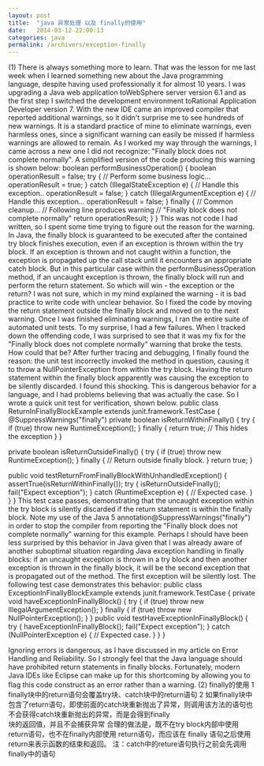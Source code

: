 ```yaml
---
layout: post
title:  "java 异常处理 以及 finally的使用"
date:   2014-03-12 22:00:13
categories: java
permalink: /archivers/exception-finally
---
```

(1)   There is always something more to learn. That was the lesson for me last week when I learned something new about the Java programming language, despite having used professionally it for almost 10 years.
I was upgrading a Java web application toWebSphere server version 6.1 and as the first step I switched the development environment toRational Application Developer version 7. With the new IDE came an improved compiler that reported additional warnings, so it didn't surprise me to see hundreds of new warnings. It is a standard practice of mine to eliminate warnings, even harmless ones, since a significant warning can easily be missed if harmless warnings are allowed to remain. As I worked my way through the warnings, I came across a new one I did not recognize: "Finally block does not complete normally". A simplified version of the code producing this warning is shown below:
  boolean performBusinessOperation() {
    boolean operationResult = false;
    try {
      // Perform some business logic...
      operationResult = true;
    } catch (IllegalStateException e) {
      // Handle this exception..
      operationResult = false;
    } catch (IllegalArgumentException e) {
      // Handle this exception...
      operationResult = false;
    } finally {
      // Common cleanup...
      // Following line produces warning
      // "Finally block does not complete normally"
      return operationResult;
    }
  }
This was not code I had written, so I spent some time trying to figure out the reason for the warning. In Java, the finally block is guaranteed to be executed after the contained try block finishes execution, even if an exception is thrown within the try block. If an exception is thrown and not caught within a function, the exception is propagated up the call stack until it encounters an appropriate catch block. But in this particular case within the performBusinessOperation method, if an uncaught exception is thrown, the finally block will run and perform the return statement. So which will win - the exception or the return? I was not sure, which in my mind explained the warning - it is bad practice to write code with unclear behavior. So I fixed the code by moving the return statement outside the finally block and moved on to the next warning.
Once I was finished eliminating warnings, I ran the entire suite of automated unit tests. To my surprise, I had a few failures. When I tracked down the offending code, I was surprised to see that it was my fix for the "Finally block does not complete normally" warning that broke the tests. How could that be? After further tracing and debugging, I finally found the reason: the unit test incorrectly invoked the method in question, causing it to throw a NullPointerException from within the try block. Having the return statement within the finally block apparently was causing the exception to be silently discarded. I found this shocking. This is dangerous behavior for a language, and I had problems believing that was actually the case. So I wrote a quick unit test for verification, shown below.
public class ReturnInFinallyBlockExample
  extends junit.framework.TestCase
{
  @SuppressWarnings("finally")
  private boolean isReturnWithinFinally() {
    try {
      if (true) throw new RuntimeException();
    } finally {
      return true; // This hides the exception
    }
  }

  private boolean isReturnOutsideFinally() {
    try {
      if (true) throw new RuntimeException();
    } finally {
      // Return outside finally block.
    }
    return true;
  }

  public void testReturnFromFinallyBlockWithUnhandledException() {
    assertTrue(isReturnWithinFinally());
    try {
      isReturnOutsideFinally();
      fail("Expect exception");
    } catch (RuntimeException e) {
      // Expected case.
    }
  }
}
This test case passes, demonstrating that the uncaught exception within the try block is silently discarded if the return statement is within the finally block. Note my use of the Java 5 annotation@SuppressWarnings("finally") in order to stop the compiler from reporting the "Finally block does not complete normally" warning for this example.
Perhaps I should have been less surprised by this behavior in Java given that I was already aware of another suboptimal situation regarding Java exception handling in finally blocks: if an uncaught exception is thrown in a try block and then another exception is thrown in the finally block, it will be the second exception that is propagated out of the method. The first exception will be silently lost. The following test case demonstrates this behavior:
public class ExceptionInFinallyBlockExample
  extends junit.framework.TestCase
{
  private void haveExceptionInFinallyBlock() {
    try {
      if (true) throw new IllegalArgumentException();
    } finally {
      if (true) throw new NullPointerException();
    }
  }
  public void testHaveExceptionInFinallyBlock() {
    try {
      haveExceptionInFinallyBlock();
      fail("Expect exception");
    } catch (NullPointerException e) {
      // Expected case.
    }
  }
}

Ignoring errors is dangerous, as I have discussed in my article on Error Handling and Reliability. So I strongly feel that the Java language should have prohibited return statements in finally blocks. Fortunately, modern Java IDEs like Eclipse can make up for this shortcoming by allowing you to flag this code construct as an error rather than a warning.
(2)  finally的使用
    1 finally块中的return语句会覆盖try块、catch块中的return语句
    2 如果finally块中包含了return语句，即使前面的catch块重新抛出了异常，则调用该方法的语句也不会获得catch块重新抛出的异常，而是会得到finally  
       块的返回值，并且不会捕获异常
合理的做法是，既不在try block内部中使用return语句，也不在finally内部使用 return语句，而应该在 finally 语句之后使用return来表示函数的结束和返回。
注：catch中的reture语句执行之前会先调用finally中的语句

